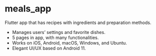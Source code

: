 # meals_app
Flutter app that has recipes with ingredients and preparation methods.
- Manages users’ settings and favorite dishes.
- 5 pages in app, with many functionalities.
- Works on iOS, Android, macOS, Windows, and Ubuntu.
- Elegant UI/UX based on Android 11.
